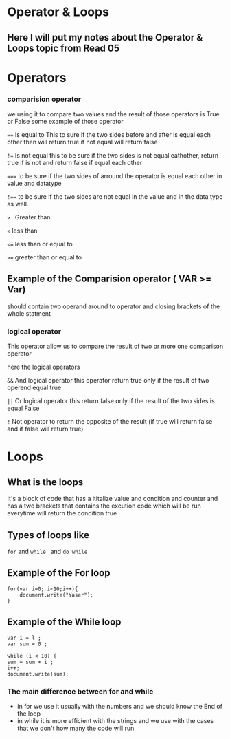 # Operator & Loops

## Here I will put my notes about the Operator & Loops topic from Read 05

# Operators

### comparision operator
we using it to compare two values and the result of those operators is True or False 
some example of those operator 

`==` Is equal to This to sure if the two sides before and after is equal each other then will return true if not equal will return false 

`!=` Is not equal this to be sure if the two sides is not equal eathother, return true if is not and return false if equal each other 

`===` to be sure if the two sides of arround the operator is equal each other in value and datatype

`!==` to be sure if the two sides are not equal in the value and in the data type as well.

`> ` Greater than 

`<` less than 

`<=` less than or equal to 

`>=` greater than or equal to 

## Example of the Comparision operator ( VAR >= Var)
should contain two operand around to operator and  closing brackets of the whole statment 

### logical operator 
This operator allow us to compare the result of two or more one comparison operator

here the logical operators

`&&` And logical operator this operator return true only if the result of two operend equal true

`||` Or logical operator this return false only if the result of the two sides is equal False

`!` Not operator to return the opposite of the result (if true will return false and if false will return true)


# Loops 

## What is the loops 

It's a block of code that has a ititalize value and condition and counter and has a two brackets that contains the excution code which will be run everytime will return the condition true 

## Types of loops like 
`for` and `while ` and `do while `

## Example of the For loop 
```
for(var i=0; i<10;i++){
    document.write("Yaser");
}
```

## Example of the While loop

```
var i = l ;
var sum = 0 ;

while (i < 10) {
sum = sum + i ;
i++;
document.write(sum); 

```

### The main difference between for and while 
 - in for we use it usually with the numbers and we should know the End of the loop
 - in while it is more efficient with the strings and we use with the cases that we don't how many the code will run
